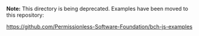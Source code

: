 **Note:** This directory is being deprecated. Examples have been moved to this
repository:

https://github.com/Permissionless-Software-Foundation/bch-js-examples
